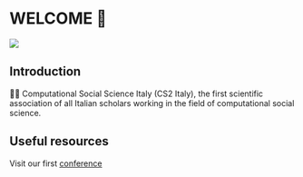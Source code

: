# WELCOME 👋

![](https://cs2italy.github.io/conference/assets/img/logo_cs2italy.png)

<!--
🙋‍♀️ A short introduction - what is your organization all about?
🌈 Contribution guidelines - how can the community get involved?
👩‍💻 Useful resources - where can the community find your docs? Is there anything else the community should know?
🍿 Fun facts - what does your team eat for breakfast?
🧙 Remember, you can do mighty things with the power of [Markdown](https://docs.github.com/github/writing-on-github/getting-started-with-writing-and-formatting-on-github/basic-writing-and-formatting-syntax)
-->

## Introduction
🙋‍♀️ Computational Social Science Italy (CS2 Italy), the first scientific association of all Italian scholars working in the field of computational social science.

## Useful resources
Visit our first [conference](https://cs2italy.github.io/conference/)
